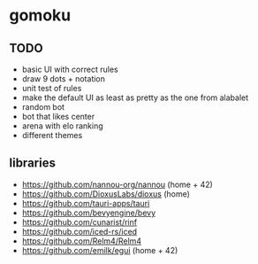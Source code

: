 # gomoku

## TODO

- basic UI with correct rules
- draw 9 dots + notation
- unit test of rules
- make the default UI as least as pretty as the one from alabalet
- random bot
- bot that likes center
- arena with elo ranking
- different themes

## libraries

- https://github.com/nannou-org/nannou (home + 42)
- https://github.com/DioxusLabs/dioxus (home)
- https://github.com/tauri-apps/tauri
- https://github.com/bevyengine/bevy
- https://github.com/cunarist/rinf
- https://github.com/iced-rs/iced
- https://github.com/Relm4/Relm4
- https://github.com/emilk/egui (home + 42)
